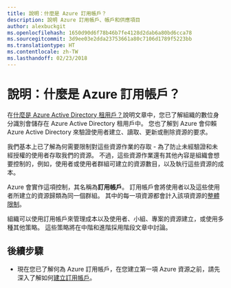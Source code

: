```yaml
---
title: 說明：什麼是 Azure 訂用帳戶？
description: 說明 Azure 訂用帳戶、帳戶和供應項目
author: alexbuckgit
ms.openlocfilehash: 1650d90d6f78b46b7fe4128d2dab6a80bd6cca78
ms.sourcegitcommit: 3d9ee03e2dda23753661a80c7106d1789f5223bb
ms.translationtype: HT
ms.contentlocale: zh-TW
ms.lasthandoff: 02/23/2018
---
```

# <a name="explainer-what-is-an-azure-subscription"></a>說明：什麼是 Azure 訂用帳戶？

在[什麼是 Azure Active Directory 租用戶？](tenant-explainer.md)說明文章中，您已了解組織的數位身分識別會儲存在 Azure Active Directory 租用戶中。 您也了解到 Azure 會仰賴 Azure Active Directory 來驗證使用者建立、讀取、更新或刪除資源的要求。 

我們基本上已了解為何需要限制對這些資源作業的存取 - 為了防止未經驗證和未經授權的使用者存取我們的資源。 不過，這些資源作業還有其他內容是組織會想要控制的，例如，使用者或使用者群組可建立的資源數目，以及執行這些資源的成本。 

Azure 會實作這項控制，其名稱為**訂用帳戶**。 訂用帳戶會將使用者以及這些使用者所建立的資源歸類為同一個群組。 其中的每一項資源都會計入該項資源的[整體限制][subscription-service-limits]。

組織可以使用訂用帳戶來管理成本以及使用者、小組、專案的資源建立，或使用多種其他策略。 這些策略將在中階和進階採用階段文章中討論。 

## <a name="next-steps"></a>後續步驟

* 現在您已了解何為 Azure 訂用帳戶，在您建立第一項 Azure 資源之前，請先深入了解如何[建立訂用帳戶](subscription.md)。

<!-- Links -->
[azure-get-started]: https://azure.microsoft.com/get-started/
[azure-offers]: https://azure.microsoft.com/support/legal/offer-details/
[azure-free-trial]: https://azure.microsoft.com/offers/ms-azr-0044p/
[azure-change-subscription-offer]: /azure/billing/billing-how-to-switch-azure-offer
[microsoft-account]: https://account.microsoft.com/account
[subscription-service-limits]: /azure/azure-subscription-service-limits
[docs-organizational-account]: https://docs.microsoft.com/azure/active-directory/sign-up-organization
